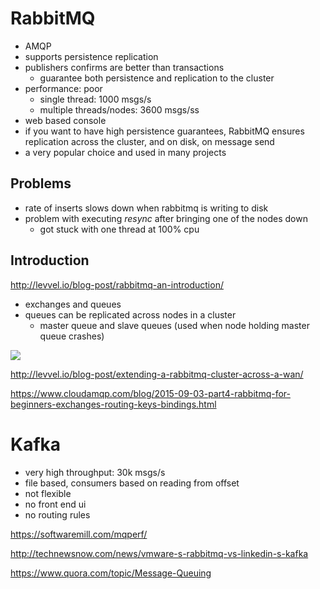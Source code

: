 # RabbitMQ

- AMQP
- supports persistence replication
- publishers confirms are better than transactions
  - guarantee both persistence and replication to the cluster
- performance: poor
  - single thread: 1000 msgs/s
  - multiple threads/nodes: 3600 msgs/ss
- web based console
- if you want to have high persistence guarantees, RabbitMQ ensures replication across the cluster, and on disk, on message send
- a very popular choice and used in many projects

## Problems

- rate of inserts slows down when rabbitmq is writing to disk
- problem with executing *resync* after bringing one of the nodes down
  - got stuck with one thread at 100% cpu

## Introduction

http://levvel.io/blog-post/rabbitmq-an-introduction/

- exchanges and queues
- queues can be replicated across nodes in a cluster
  - master queue and slave queues (used when node holding master queue crashes)

![](http://levvel.wpengine.com/wp-content/uploads/2015/08/1432916675391.png)

http://levvel.io/blog-post/extending-a-rabbitmq-cluster-across-a-wan/

https://www.cloudamqp.com/blog/2015-09-03-part4-rabbitmq-for-beginners-exchanges-routing-keys-bindings.html


# Kafka

- very high throughput: 30k msgs/s
- file based, consumers based on reading from offset
- not flexible
- no front end ui
- no routing rules


https://softwaremill.com/mqperf/

http://technewsnow.com/news/vmware-s-rabbitmq-vs-linkedin-s-kafka

https://www.quora.com/topic/Message-Queuing

